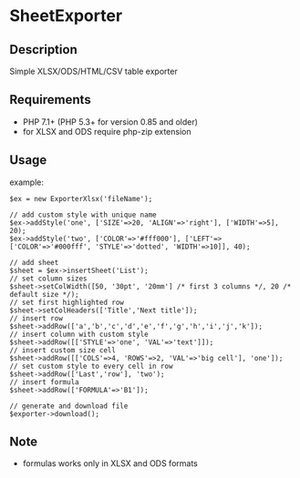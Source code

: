 # SheetExporter

## Description

Simple XLSX/ODS/HTML/CSV table exporter

## Requirements

- PHP 7.1+ (PHP 5.3+ for version 0.85 and older)
- for XLSX and ODS require php-zip extension

## Usage

example:

	$ex = new ExporterXlsx('fileName');

	// add custom style with unique name
	$ex->addStyle('one', ['SIZE'=>20, 'ALIGN'=>'right'], ['WIDTH'=>5], 20);
	$ex->addStyle('two', ['COLOR'=>'#fff000'], ['LEFT'=>['COLOR'=>'#000fff', 'STYLE'=>'dotted', 'WIDTH'=>10]], 40);

	// add sheet
	$sheet = $ex->insertSheet('List');
	// set column sizes
	$sheet->setColWidth([50, '30pt', '20mm'] /* first 3 columns */, 20 /* default size */);
	// set first highlighted row
	$sheet->setColHeaders(['Title','Next title']);
	// insert row
	$sheet->addRow(['a','b','c','d','e','f','g','h','i','j','k']);
	// insert column with custom style
	$sheet->addRow([['STYLE'=>'one', 'VAL'=>'text']]);
	// insert custom size cell
	$sheet->addRow([['COLS'=>4, 'ROWS'=>2, 'VAL'=>'big cell'], 'one']);
	// set custom style to every cell in row
	$sheet->addRow(['Last','row'], 'two');
	// insert formula
	$sheet->addRow(['FORMULA'=>'B1']);

	// generate and download file
	$exporter->download();

## Note

- formulas works only in XLSX and ODS formats